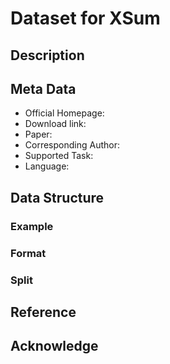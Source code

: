 # Dataset for XSum


## Description

## Meta Data
* Official Homepage:
* Download link:
* Paper:
* Corresponding Author:
* Supported Task:
* Language:



## Data Structure

### Example

### Format

### Split



## Reference


## Acknowledge
